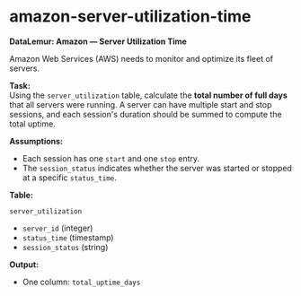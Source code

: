 # amazon-server-utilization-time

**DataLemur: Amazon — Server Utilization Time**

Amazon Web Services (AWS) needs to monitor and optimize its fleet of servers.

**Task:**  
Using the `server_utilization` table, calculate the **total number of full days** that all servers were running. A server can have multiple start and stop sessions, and each session's duration should be summed to compute the total uptime.

**Assumptions:**  
- Each session has one `start` and one `stop` entry.  
- The `session_status` indicates whether the server was started or stopped at a specific `status_time`.

**Table:**  

`server_utilization`  
- `server_id` (integer)  
- `status_time` (timestamp)  
- `session_status` (string)  

**Output:**  
- One column: `total_uptime_days`  
